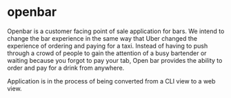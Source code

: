 # openbar

Openbar is a customer facing point of sale application for bars. We intend to change the bar experience in the same way that Uber changed the experience of ordering and paying for a taxi. Instead of having to push through a crowd of people to gain the attention of a busy bartender or waiting because you forgot to pay your tab, Open bar provides the ability to order and pay for a drink from anywhere. 

Application is in the process of being converted from a CLI view to a web view.